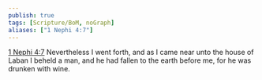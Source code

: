 ```yaml
---
publish: true
tags: [Scripture/BoM, noGraph]
aliases: ["1 Nephi 4:7"]
---
```

[1 Nephi 4:7](https://churchofjesuschrist.org/study/scriptures/bofm/1-ne/4?lang=eng&id=p7#p7) Nevertheless I went forth, and as I came near unto the house of Laban I beheld a man, and he had fallen to the earth before me, for he was drunken with wine.
